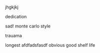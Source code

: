 jhgkjkj


dedication

sad!
monte carlo
style

trauama

longest
afdfadsfasdf
obvious
good
shelf life
